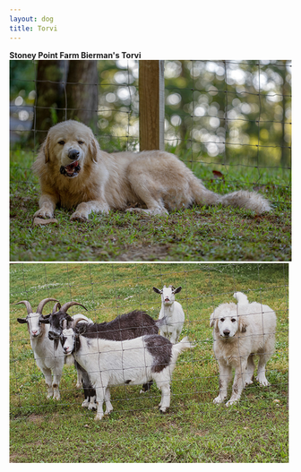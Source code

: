 ```yaml
---
layout: dog
title: Torvi
---
```


<div class="fotorama" data-nav="thumbs" data-allowfullscreen="native" data-navposition="top" data-hash="true" data-autoplay="true">
    <div class="lead align-middle text-center">
        <strong>Stoney Point Farm Bierman's Torvi</strong>
        <a href="assets/content/dogs/torvi/img/DSC_2229.jpg">
            <img src="assets/content/dogs/torvi/img/DSC_2229_TB.jpg" />
        </a>
    </div>
    <a href="assets/content/dogs/torvi/img/DSC_3248.jpg"><img src="assets/content/dogs/torvi/img/DSC_3248_TB.jpg" /></a>
</div>
